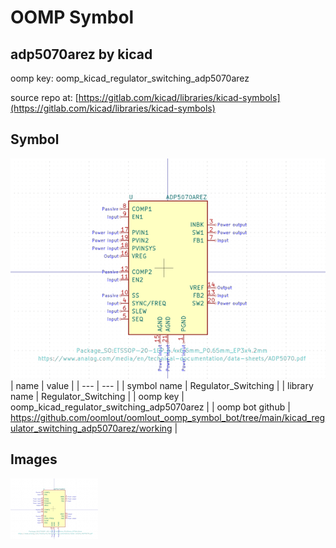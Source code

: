 # OOMP Symbol  
## adp5070arez  by kicad  
  
oomp key: oomp_kicad_regulator_switching_adp5070arez  
  
source repo at: [https://gitlab.com/kicad/libraries/kicad-symbols](https://gitlab.com/kicad/libraries/kicad-symbols)  
## Symbol  
  
[![working.png](working_600.png)](working.png)  
| name | value | 
| --- | --- | 
| symbol name | Regulator_Switching | 
| library name | Regulator_Switching | 
| oomp key | oomp_kicad_regulator_switching_adp5070arez | 
| oomp bot github | https://github.com/oomlout/oomlout_oomp_symbol_bot/tree/main/kicad_regulator_switching_adp5070arez/working | 
## Images  
  
[![working.png](working_140.png)](working.png)  
